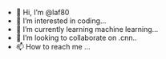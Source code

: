- 👋 Hi, I’m @laf80
- 👀 I’m interested in coding...
- 🌱 I’m currently learning machine learning...
- 💞️ I’m looking to collaborate on .cnn..
- 📫 How to reach me ...

<!---
laf80/laf80 is a ✨ special ✨ repository because its `README.md` (this file) appears on your GitHub profile.
You can click the Preview link to take a look at your changes.
--->
